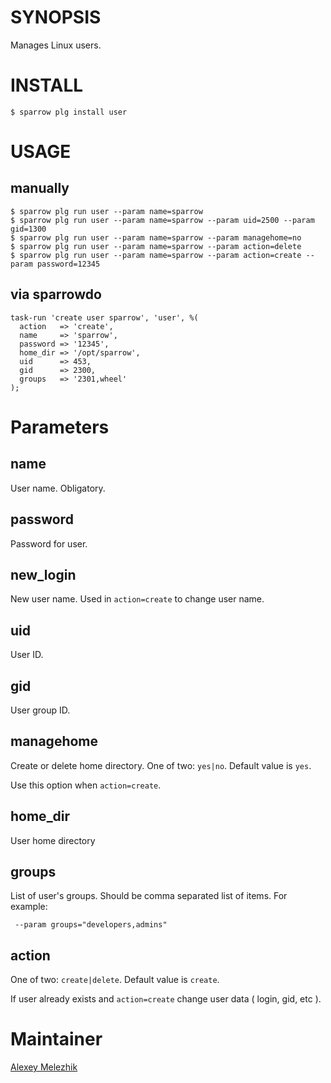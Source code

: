 # SYNOPSIS

Manages Linux users.

# INSTALL

    $ sparrow plg install user

# USAGE

## manually

    $ sparrow plg run user --param name=sparrow
    $ sparrow plg run user --param name=sparrow --param uid=2500 --param gid=1300
    $ sparrow plg run user --param name=sparrow --param managehome=no
    $ sparrow plg run user --param name=sparrow --param action=delete
    $ sparrow plg run user --param name=sparrow --param action=create --param password=12345

## via sparrowdo

    task-run 'create user sparrow', 'user', %(
      action   => 'create',
      name     => 'sparrow',
      password => '12345',
      home_dir => '/opt/sparrow',
      uid      => 453,
      gid      => 2300,
      groups   => '2301,wheel'
    );


# Parameters

## name

User name. Obligatory.

## password

Password for user.

## new_login

New user name. Used in `action=create` to change user name.
  
## uid

User ID.

## gid

User group ID.

## managehome

Create or delete home directory. One of two: `yes|no`. Default value is `yes`.

Use this option when `action=create`.

## home_dir

User home directory

## groups

List of user's groups. Should be comma separated list of items. For example:
   
   ` --param groups="developers,admins"`

## action

One of two: `create|delete`.  Default value is `create`.

If user already exists and `action=create` change user data ( login, gid, etc ).

# Maintainer

[Alexey Melezhik](mailto:melezhik@gmail.com)

